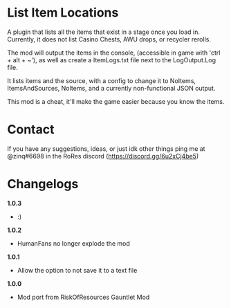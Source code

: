 ﻿# List Item Locations

A plugin that lists all the items that exist in a stage once you load in. Currently, it does not list Casino Chests, AWU drops, or recycler rerolls. 

The mod will output the items in the console, (accessible in game with 'ctrl + alt + ~'), as well as create a ItemLogs.txt file next to the LogOutput.Log file.

It lists items and the source, with a config to change it to NoItems, ItemsAndSources, NoItems, and a currently non-functional JSON output.

This mod is a cheat, it'll make the game easier because you know the items.

# Contact

If you have any suggestions, ideas, or just idk other things ping me at @zinq#6698 in the RoRes discord (https://discord.gg/6u2xCj4be5)

# Changelogs

**1.0.3**

-  :)

**1.0.2**

- HumanFans no longer explode the mod 

**1.0.1**

- Allow the option to not save it to a text file 

**1.0.0**

- Mod port from RiskOfResources Gauntlet Mod